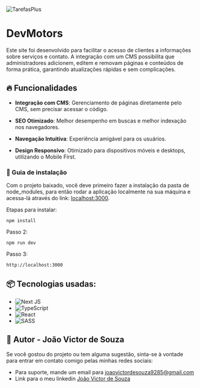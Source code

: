![TarefasPlus](https://i.imgur.com/EZmlrQL.png)

# DevMotors

Este site foi desenvolvido para facilitar o acesso de clientes a informações sobre serviços e contato. A integração com um CMS possibilita que administradores adicionem, editem e removam páginas e conteúdos de forma prática, garantindo atualizações rápidas e sem complicações.

## 🔥 Funcionalidades

- **Integração com CMS**: Gerenciamento de páginas diretamente pelo CMS, sem precisar acessar o código.

- **SEO Otimizado**: Melhor desempenho em buscas e melhor indexação nos navegadores.

- **Navegação Intuitiva**: Experiência amigável para os usuários.

- **Design Responsivo**: Otimizado para dispositivos móveis e desktops, utilizando o Mobile First.


### 🔨 Guia de instalação

Com o projeto baixado, você deve primeiro fazer a instalação da pasta de node_modules, para então rodar a aplicação localmente na sua máquina e acessa-lá através do link: [localhost:3000](htttp://localhost:3000).

Etapas para instalar:

```
npm install
```
Passo 2:
```
npm run dev
```
Passo 3:
```
http://localhost:3000
```

## 📦 Tecnologias usadas:


* ![Next JS](https://img.shields.io/badge/Next-black?style=for-the-badge&logo=next.js&logoColor=white)
* ![TypeScript](https://img.shields.io/badge/typescript-%23007ACC.svg?style=for-the-badge&logo=typescript&logoColor=white)
* ![React](https://img.shields.io/badge/react-%2320232a.svg?style=for-the-badge&logo=react&logoColor=%2361DAFB)
* ![SASS](https://img.shields.io/badge/SASS-hotpink.svg?style=for-the-badge&logo=SASS&logoColor=white)


## 👷 Autor - João Victor de Souza

Se você gostou do projeto ou tem alguma sugestão, sinta-se à vontade para entrar em contato comigo pelas minhas redes sociais:

* Para suporte, mande um email para joaovictordesouza9285@gmail.com
* Link para o meu linkedin [João Victor de Souza](https://url_do_link)